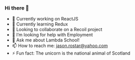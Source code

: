 ### Hi there 👋


- 🔭 Currently working on ReactJS
- 🌱 Currently learning Redux
- 👯 Looking to collaborate on a Recoil project 
- 🤔 I’m looking for help with Employment
- 💬 Ask me about Lambda School!
- 📫 How to reach me: jason.rostar@yahoo.com
- ⚡ Fun fact: The unicorn is the national animal of Scotland

